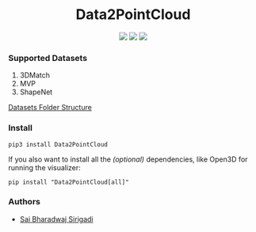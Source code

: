 <div align="center">
  <h1>Data2PointCloud</h1>
  <a href="https://github.com/bharadwajsirigadi/Data2PointCloud/tree/main"><img src="https://img.shields.io/badge/Linux-FCC624?logo=linux&logoColor=black" /></a>
  <a href="https://github.com/bharadwajsirigadi/Data2PointCloud/tree/main"><img src="https://img.shields.io/badge/Windows-0078D6?st&logo=windows&logoColor=white" /></a>
  <a href="https://github.com/bharadwajsirigadi/Data2PointCloud/tree/main"><img src="https://img.shields.io/badge/mac%20os-000000?&logo=apple&logoColor=white" /></a>
</div>

### Supported Datasets
1. 3DMatch
2. MVP
3. ShapeNet

[Datasets Folder Structure](https://github.com/bharadwajsirigadi/Data2PointCloud/wiki#folder-structure)

### Install
```
pip3 install Data2PointCloud
```
If you also want to install all the *(optional)* dependencies, like Open3D for running the visualizer:

```
pip install "Data2PointCloud[all]"
```

### Authors
* [Sai Bharadwaj Sirigadi](https://github.com/bharadwajsirigadi/Data2PointCloud/graphs/contributors)


